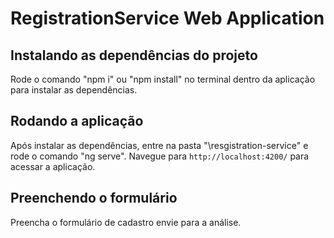 # RegistrationService Web Application

## Instalando as dependências do projeto

Rode o comando "npm i" ou "npm install" no terminal dentro da aplicação para instalar as dependências. 

## Rodando a aplicação

Após instalar as dependências, entre na pasta "\resgistration-service" e rode o comando "ng serve". Navegue para `http://localhost:4200/` para acessar a aplicação.

## Preenchendo o formulário

Preencha o formulário de cadastro envie para a análise.